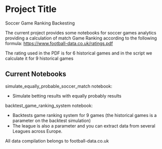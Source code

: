 # Project Title

Soccer Game Ranking Backesting

The current project provides some notebooks for soccer games analytics providing a calculation of match Game Ranking according to the following formula:
https://www.football-data.co.uk/ratings.pdf

The rating used in the PDF is for 6 historical games and in the script we calculate it for 9 historical games


## Current Notebooks

simulate_equally_probable_soccer_match notebook:
- Simulate betting results with equally probably results

backtest_game_ranking_system notebook:
- Backtests game ranking system for 9 games (the historical games is a parameter on the backtest simulation)
- The league is also a parameter and you can extract data from several Leagues across Europe.

All data compilation belongs to football-data.co.uk
